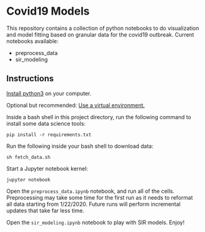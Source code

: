 # Covid19 Models

This repository contains a collection of python notebooks to do visualization and model fitting
based on granular data for the covid19 outbreak. Current notebooks available:

* preprocess_data
* sir_modeling

## Instructions

[Install python3](https://www.python.org/downloads/) on your computer.

Optional but recommended: [Use a virtual environment.](https://docs.python.org/3/library/venv.html)

Inside a bash shell in this project directory, run the following command to install some data science tools:

```
pip install -r requirements.txt
```

Run the following inside your bash shell to download data:

```
sh fetch_data.sh
```

Start a Jupyter notebook kernel:

```
jupyter notebook
```

Open the `preprocess_data.ipynb` notebook, and run all of the cells.
Preprocessing may take some time for the first run as it needs to
reformat all data starting from 1/22/2020. Future runs will perform
incremental updates that take far less time.

Open the `sir_modeling.ipynb` notebook to play with SIR models. Enjoy!
